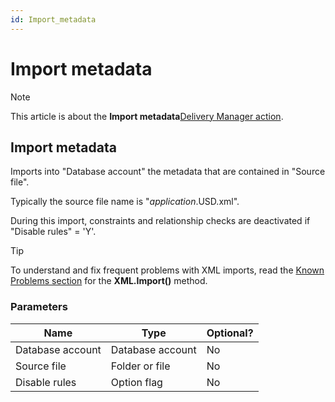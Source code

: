 ```yaml
---
id: Import_metadata
---
```


# Import metadata



> [!NOTE]
> This article is about the **Import metadata**[Delivery Manager action](/docs/Continuous_delivery/Delivery_Manager_actions_by_name).

## **Import metadata**

Imports into "Database account" the metadata that are contained in "Source file".

Typically the source file name is "*application*.USD.xml".

During this import, constraints and relationship checks are deactivated if "Disable rules" = 'Y'.

> [!TIP]
> To understand and fix frequent problems with XML imports, read the [Known Problems section](/docs/Repositories/Data_flow_control_with_XML_or_JSON/XML_import_Known_problems_and_workarounds.md) for the **XML.Import()** method.

### Parameters

|**Name**|**Type**|**Optional?**|
|--------|--------|--------|
|Database account|Database account|No      |
|Source file|Folder or file|No      |
|Disable rules|Option flag|No      |



 
